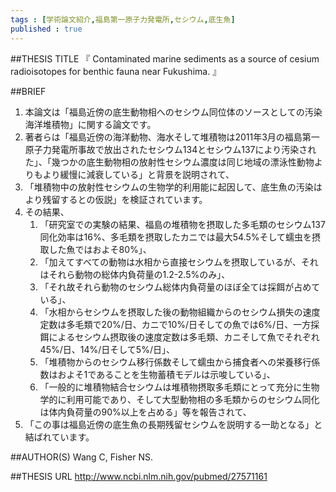```yaml
--- 
tags : [学術論文紹介,福島第一原子力発電所,セシウム,底生魚] 
published : true
---
```


##THESIS TITLE
『
Contaminated marine sediments as a source of cesium radioisotopes for benthic fauna near Fukushima.
』
  
##BRIEF
1. 本論文は「福島近傍の底生動物相へのセシウム同位体のソースとしての汚染海洋堆積物」に関する論文です。
1. 著者らは「福島近傍の海洋動物、海水そして堆積物は2011年3月の福島第一原子力発電所事故で放出されたセシウム134とセシウム137により汚染された」、「幾つかの底生動物相の放射性セシウム濃度は同じ地域の漂泳性動物よりもより緩慢に減衰している」と背景を説明されて、
1. 「堆積物中の放射性セシウムの生物学的利用能に起因して、底生魚の汚染はより残留するとの仮説」を検証されています。
1. その結果、
	1. 「研究室での実験の結果、福島の堆積物を摂取した多毛類のセシウム137同化効率は16%、多毛類を摂取したカニでは最大54.5%そして蠕虫を摂取した魚ではおよそ80%」、
	1. 「加えてすべての動物は水相から直接セシウムを摂取しているが、それはそれら動物の総体内負荷量の1.2-2.5%のみ」、
	1. 「それ故それら動物のセシウム総体内負荷量のほぼ全ては採餌が占めている」、
	1. 「水相からセシウムを摂取した後の動物組織からのセシウム損失の速度定数は多毛類で20%/日、カニで10%/日そしての魚では6%/日、一方採餌によるセシウム摂取後の速度定数は多毛類、カニそして魚でそれぞれ45%/日、14%/日そして5%/日」、
	1. 「堆積物からのセシウム移行係数そして蠕虫から捕食者への栄養移行係数はおよそ1であることを生物蓄積モデルは示唆している」、
	1. 「一般的に堆積物結合セシウムは堆積物摂取多毛類にとって充分に生物学的に利用可能であり、そして大型動物相の多毛類からのセシウム同化は体内負荷量の90%以上を占める」等を報告されて、 
1. 「この事は福島近傍の底生魚の長期残留セシウムを説明する一助となる」と結ばれています。









##AUTHOR(S)
Wang C, Fisher NS.
  
##THESIS URL
[
http://www.ncbi.nlm.nih.gov/pubmed/27571161
](
http://www.ncbi.nlm.nih.gov/pubmed/27571161
)